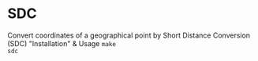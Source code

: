 # SDC
Convert coordinates of a geographical point by Short Distance Conversion (SDC)
"Installation" & Usage
```make```   
```sdc```
